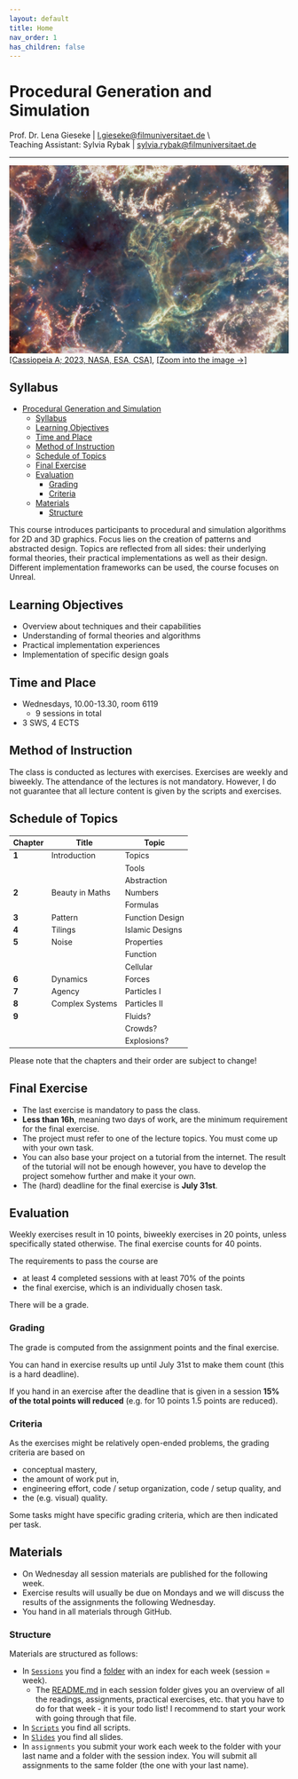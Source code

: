 ```yaml
---
layout: default
title: Home
nav_order: 1
has_children: false
---
```


# Procedural Generation and Simulation

Prof. Dr. Lena Gieseke \| l.gieseke@filmuniversitaet.de \  
Teaching Assistant: Sylvia Rybak \| sylvia.rybak@filmuniversitaet.de


---

![webb_01](02_scripts/img/01/webb_01.png)  
[[Cassiopeia A; 2023, NASA, ESA, CSA]](https://webbtelescope.org/contents/media/images/2023/121/01GWQBBY77MHGFV3M3N63KDCEJ?itemsPerPage=100&page=1&filterUUID=91dfa083-c258-4f9f-bef1-8f40c26f4c97), [[Zoom into the image →]](https://webbtelescope.org/resource-gallery/images/zoomable-cassiopeia-a)

<!-- 
Cassiopeia A (Cas A) is a supernova remnant located about 11,000 light-years from Earth in the constellation Cassiopeia. It spans approximately 10 light-years. This new image uses data from Webb’s Mid-Infrared Instrument (MIRI) to reveal Cas A in a new light.

On the remnant’s exterior, particularly at the top and left, lie curtains of material appearing orange and red due to emission from warm dust. This marks where ejected material from the exploded star is ramming into surrounding circumstellar material. 

Interior to this outer shell lie mottled filaments of bright pink studded with clumps and knots. This represents material from the star itself, and likely shines due to a mix of various heavy elements and dust emission. The stellar material can also be seen as fainter wisps near the cavity’s interior.

A loop represented in green extends across the right side of the central cavity. Its shape and complexity are unexpected and challenging for scientists to understand.

This image combines various filters with the color red assigned to 25.5 microns (F2550W), orange-red to 21 microns (F2100W), orange to 18 microns (F1800W), yellow to 12.8 microns (F1280W), green to 11.3 microns (F1130W), cyan to 10 microns (F1000W), light blue to 7.7 microns (F770W), and blue to 5.6 microns (F560W). The data comes from general observer program 1947
.  

MIRI was contributed by NASA and ESA, with the instrument designed and built by a consortium of nationally funded European Institutes (the MIRI European Consortium) and NASA’s Jet Propulsion Laboratory, in partnership with the University of Arizona.
Zoomable image

IMAGE: NASA, ESA, CSA, Danny Milisavljevic (Purdue University), Tea Temim (Princeton University), Ilse De Looze (UGent)
IMAGE PROCESSING: Joseph DePasquale (STScI) 

 -->

## Syllabus

* [Procedural Generation and Simulation](#procedural-generation-and-simulation)
    * [Syllabus](#syllabus)
    * [Learning Objectives](#learning-objectives)
    * [Time and Place](#time-and-place)
    * [Method of Instruction](#method-of-instruction)
    * [Schedule of Topics](#schedule-of-topics)
    * [Final Exercise](#final-exercise)
    * [Evaluation](#evaluation)
        * [Grading](#grading)
        * [Criteria](#criteria)
    * [Materials](#materials)
        * [Structure](#structure)

This course introduces participants to procedural and simulation algorithms for 2D and 3D graphics. Focus lies on the creation of patterns and abstracted design. Topics are reflected from all sides: their underlying formal theories, their practical implementations as well as their design. Different implementation frameworks can be used, the course focuses on Unreal.

## Learning Objectives

* Overview about techniques and their capabilities
* Understanding of formal theories and algorithms
* Practical implementation experiences
* Implementation of specific design goals

## Time and Place

* Wednesdays, 10.00-13.30, room 6119
    * 9 sessions in total
* 3 SWS, 4 ECTS

## Method of Instruction

The class is conducted as lectures with exercises. Exercises are weekly and biweekly. The attendance of the lectures is not mandatory. However, I do not guarantee that all lecture content is given by the scripts and exercises.

## Schedule of Topics  

| Chapter | Title           | Topic           |
|---------|-----------------|-----------------|
| **1**   | Introduction    | Topics          |
|         |                 | Tools           |
|         |                 | Abstraction     |
| **2**   | Beauty in Maths | Numbers         |
|         |                 | Formulas        |
| **3**   | Pattern         | Function Design |
| **4**   | Tilings         | Islamic Designs |
| **5**   | Noise           | Properties      |
|         |                 | Function        |
|         |                 | Cellular        |
| **6**   | Dynamics        | Forces          |
| **7**   | Agency          | Particles I     |
| **8**   | Complex Systems | Particles II    |
| **9**   |                 | Fluids?         |
|         |                 | Crowds?         |
|         |                 | Explosions?     |

Please note that the chapters and their order are subject to change!

## Final Exercise

* The last exercise is mandatory to pass the class.
* **Less than 16h**, meaning two days of work, are the minimum requirement for the final exercise.
* The project must refer to one of the lecture topics. You must come up with your own task.
* You can also base your project on a tutorial from the internet. The result of the tutorial will not be enough however, you have to develop the project somehow further and make it your own. 
* The (hard) deadline for the final exercise is **July 31st**.

## Evaluation

Weekly exercises result in 10 points, biweekly exercises in 20 points, unless specifically stated otherwise. The final exercise counts for 40 points.

The requirements to pass the course are

* at least 4 completed sessions with at least 70% of the points
* the final exercise, which is an individually chosen task.

There will be a grade. 

### Grading

The grade is computed from the assignment points and the final exercise.
  
You can hand in exercise results up until July 31st to make them count (this is a hard deadline).  
  
If you hand in an exercise after the deadline that is given in a session **15% of the total points will reduced** (e.g. for 10 points 1.5 points are reduced).

### Criteria

As the exercises might be relatively open-ended problems, the grading criteria are based on

* conceptual mastery,
* the amount of work put in,
* engineering effort, code / setup organization, code / setup quality, and
* the (e.g. visual) quality.

Some tasks might have specific grading criteria, which are then indicated per task.


## Materials

* On Wednesday all session materials are published for the following week.
* Exercise results will usually be due on Mondays and we will discuss the results of the assignments the following Wednesday.
* You hand in all materials through GitHub.

### Structure

Materials are structured as follows:

* In [`Sessions`](01_sessions) you find a [folder](01_sessions/01_intro/) with an index for each week (session = week).
    * The [README.md](01_sessions/01_intro/README.md) in each session folder gives you an overview of all the readings, assignments, practical exercises, etc. that you have to do for that week - it is your todo list! I recommend to start your work with going through that file.
* In [`Scripts`](02_scripts) you find all scripts.
* In [`Slides`](03_slides) you find all slides.
* In `assignments` you submit your work each week to the folder with your last name and a folder with the session index. You will submit all assignments to the same folder (the one with your last name).

